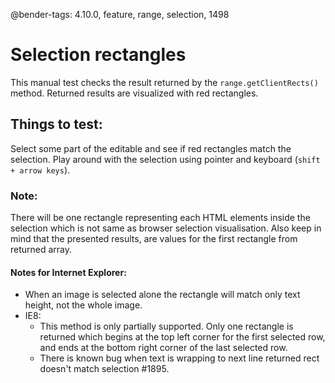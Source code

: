 @bender-tags: 4.10.0, feature, range, selection, 1498

# Selection rectangles

This manual test checks the result returned by the `range.getClientRects()` method. Returned results are visualized with red rectangles.

## Things to test:

Select some part of the editable and see if red rectangles match the selection. Play around with the selection using pointer and keyboard (`shift + arrow keys`).

### Note:

There will be one rectangle representing each HTML elements inside the selection which is not same as browser selection visualisation. Also keep in mind that the presented results, are values for the first rectangle from returned array.


#### Notes for Internet Explorer:

* When an image is selected alone the rectangle will match only text height, not the whole image.
* IE8:
	* This method is only partially supported. Only one rectangle is returned which begins at the top left corner for the first selected row, and ends at the bottom right corner of the last selected row.
	* There is known bug when text is wrapping to next line returned rect doesn't match selection #1895.

